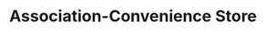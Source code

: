 ---
title: "Association-Convenience Store"
url: /san-antonio/association-convenience-store/
shop: Lebensmittel
---